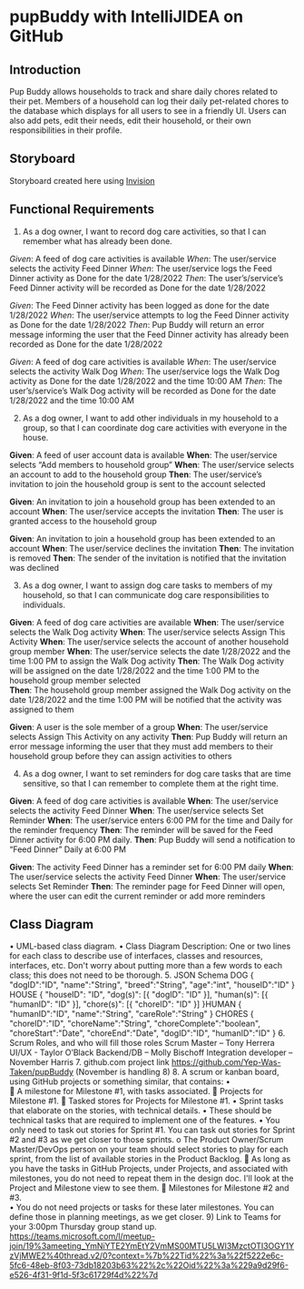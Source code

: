 # pupBuddy with IntelliJIDEA on GitHub

## Introduction

Pup Buddy allows households to track and share daily chores related to their pet. Members of a household can log their daily pet-related chores to the database which displays for all users to see in a friendly UI. Users can also add pets, edit their needs, edit their household, or their own responsibilities in their profile.

## Storyboard

Storyboard created here using [Invision](https://tayloroblack394892.invisionapp.com/freehand/PupBuddy-Y1VzEPXLP)
  
## Functional Requirements
1.	As a dog owner, I want to record dog care activities, so that I can remember what has already been done.

*Given*: A feed of dog care activities is available
*When*: The user/service selects the activity Feed Dinner
*When*: The user/service logs the Feed Dinner activity as Done for the date 1/28/2022
*Then*: The user’s/service’s Feed Dinner activity will be recorded as Done for the date 		1/28/2022

*Given*: The Feed Dinner activity has been logged as done for the date 1/28/2022
*When*: The user/service attempts to log the Feed Dinner activity as Done for the date 		1/28/2022
*Then*: Pup Buddy will return an error message informing the user that the Feed Dinner 		activity has already been recorded as Done for the date 1/28/2022

*Given*: A feed of dog care activities is available
*When*: The user/service selects the activity Walk Dog
*When*: The user/service logs the Walk Dog activity as Done for the date 1/28/2022 and 		the time 10:00 AM
*Then*: The user’s/service’s Walk Dog activity will be recorded as Done for the date 		1/28/2022 and the time 10:00 AM


2.	As a dog owner, I want to add other individuals in my household to a group, so that I can coordinate dog care activities with everyone in the house.

**Given**: A feed of user account data is available
**When**: The user/service selects “Add members to household group”
**When**: The user/service selects an account to add to the household group
**Then**: The user/service’s invitation to join the household group is sent to the 		account selected

**Given**: An invitation to join a household group has been extended to an account
**When**: The user/service accepts the invitation
**Then**: The user is granted access to the household group 

**Given**: An invitation to join a household group has been extended to an account
**When**: The user/service declines the invitation
**Then**: The invitation is removed
**Then**: The sender of the invitation is notified that the invitation was declined


3.	As a dog owner, I want to assign dog care tasks to members of my household, so that I can communicate dog care responsibilities to individuals.

**Given**: A feed of dog care activities are available
**When**: The user/service selects the Walk Dog activity
**When**: The user/service selects Assign This Activity
**When**: The user/service selects the account of another household group 			member
**When**: The user/service selects the date 1/28/2022 and the time 1:00 PM to 		assign the Walk Dog activity
**Then**: The Walk Dog activity will be assigned on the date 1/28/2022 and the time 		1:00 PM to the household group member selected  
**Then**: The household group member assigned the Walk Dog activity on the date 		1/28/2022 and the time 1:00 PM will be notified that the activity was 		assigned to them

**Given**: A user is the sole member of a group
**When**: The user/service selects Assign This Activity on any activity
**Then**: Pup Buddy will return an error message informing the user that they must 		add members to their household group before they can assign activities 		to others


4.	As a dog owner, I want to set reminders for dog care tasks that are time sensitive, so that I can remember to complete them at the right time.

**Given**: A feed of dog care activities is available
**When**: The user/service selects the activity Feed Dinner
**When**: The user/service selects Set Reminder
**When**: The user/service enters 6:00 PM for the time and Daily for the reminder 		frequency
**Then**: The reminder will be saved for the Feed Dinner activity for 6:00 PM daily.
**Then**: Pup Buddy will send a notification to “Feed Dinner” Daily at 6:00 PM

**Given**: The activity Feed Dinner has a reminder set for 6:00 PM daily
**When**: The user/service selects the activity Feed Dinner
**When**: The user/service selects Set Reminder
**Then**: The reminder page for Feed Dinner will open, where the user can edit the 		current reminder or add more reminders

## Class Diagram
•	UML-based class diagram.
•	Class Diagram Description: One or two lines for each class to describe use of interfaces,  classes and resources, interfaces, etc. Don't worry about putting more than a few words to each class; this does not need to be thorough.
5.	JSON Schema
DOG
{
   "dogID":"ID",
   "name":"String",
   "breed":"String",
   "age":"int",
   "houseID":"ID"
}
HOUSE
{
	"houseID": "ID",
	"dog(s)": [{
		"dogID": "ID"
	}],
	"human(s)": [{
		"humanID": "ID"
	}],
	"chore(s)": [{
		"choreID": "ID"
	}]
}HUMAN
{
   "humanID":"ID",
   "name":"String",
   "careRole":"String"
}
CHORES
{
   "choreID":"ID",
   "choreName":"String",
   "choreComplete":"boolean",
   "choreStart":"Date",
   "choreEnd":"Date",
   "dogID":"ID",
   "humanID":"ID"
}
6.	Scrum Roles, and who will fill those roles
Scrum Master – Tony Herrera 
UI/UX - Taylor O’Black
Backend/DB – Molly Bischoff
Integration developer – November Harris
7.	github.com project link
https://github.com/Yep-Was-Taken/pupBuddy
(November is handling 8)
8.	 A scrum or kanban board, using GitHub projects or something similar, that contains:
•	
	A milestone for Milestone #1, with tasks associated.
	Projects for Milestone #1.
	Tasked stores for Projects for Milestone #1.
•	Sprint tasks that elaborate on the stories, with technical details.
•	These should be technical tasks that are required to implement one of the features.
•	You only need to task out stories for Sprint #1.  You can task out stories for Sprint #2 and #3 as we get closer to those sprints.
o	The Product Owner/Scrum Master/DevOps person on your team should select stories to play for each sprint, from the list of available stories in the Product Backlog.
	As long as you have the tasks in GitHub Projects, under Projects, and associated with milestones, you do not need to repeat them in the design doc.  I'll look at  the Project and Milestone view to see them.
	Milestones for Milestone #2 and #3.  
•	You do not need projects or tasks for these later milestones. You can define those in planning meetings, as we get closer.
9) Link to Teams for your 3:00pm Thursday group stand up. 
	https://teams.microsoft.com/l/meetup-join/19%3ameeting_YmNiYTE2YmEtY2VmMS00MTU5LWI3MzctOTI3OGY1YzVjMWE2%40thread.v2/0?context=%7b%22Tid%22%3a%22f5222e6c-5fc6-48eb-8f03-73db18203b63%22%2c%22Oid%22%3a%229a9d29f6-e526-4f31-9f1d-5f3c61729f4d%22%7d

